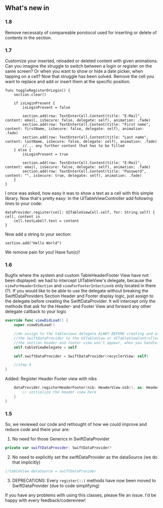## What's new in

### 1.8

Remove necessaty of compareable porotocol used for inserting or delete of contents in the section.

### 1.7

Customize your inserted, reloaded or deleted content with given animations.
Can you imagine the struggle to switch between a login or register on the same screen? Or when you want to show or hide a date picker, when tapping on a cell? Now that struggle has been solved. Remove the cell you want to replace and add or insert them at the specific position.
```
func toggleRegisterOrLogin() {
    section.clear()

    if isLoginPresent {
        isLoginPresent = false

        section.add(row: TextEnterCell.Content(title: "E-Mail", content: email, isSecure: false, delegate: self), animation: .fade)
        section.add(row: TextEnterCell.Content(title: "First name", content: firstName, isSecure: false, delegate: self), animation: .fade)
        section.add(row: TextEnterCell.Content(title: "Last name", content: lastName, isSecure: false, delegate: self), animation: .fade)
        //... any further content that has to be filled
    } else {
        isLoginPresent = true

        section.add(row: TextEnterCell.Content(title: "E-Mail", content: email, isSecure: false, delegate: self), animation: .fade)
        section.add(row: TextEnterCell.Content(title: "Password", content: "", isSecure: true, delegate: self), animation: .fade)
    }    
}
```

I once was asked, how easy it was to show a text as a cell with this simple library. Now that's pretty easy:
In the UITableViewController add following lines to your code:
```
dataProvider.register(cell: UITableViewCell.self, for: String.self) { cell, content in
    cell.textLabel?.text = content
}
```
Now add a string to your section:
```
section.add("Hello World")
```
We remove pain for you! Have fun(c)!

### 1.6

Bugfix where the system and custom TableHeaderFooter View have not been displayed: we had to intercept UITableView's delegate, because the ```viewForHeaderInSection``` and ```viewForFooterInSection```is only located in there (?). If you would like to be able to use the delegate without breaking the SwiftDataProviders Section Header and Footer display logic, just assign to the delegate before creating the SwiftDataProvider. It will intercept only the methods that ask for the Header- and Footer View and forward any other delegate callback to your logic

```swift
override func viewDidLoad() {
    super.viewDidLoad()

    //do assign to the tableviews delegate ALWAY BEFORE creating and assigning
    //the SwiftDataProvider to the UITableView or UITableViewController, otherwhise
    //the section header and footer view won't appear, when you handle them within the SwiftDataProvider
    self.tableViewDelegate = self 

    self.swiftDataProvider = SwiftDataProvider(recyclerView: self)

    //step 4
}
```

Added:
Register Header Footer view with nibs
``` swift
    dataProvider.registerHeaderFooter(nib: HeaderView.nib(), as: HeaderView.self, for: HeaderView.HeaderContent.self) { _, _ in 
        // initialize the header view here
    }
}
```

### 1.5

So, we reviewed our code and rethought of how we could improve and reduce code and there your are:

1) No need for those Generics in SwiftDataProvider
```swift
private var swiftDataProvider: SwiftDataProvider?
```
2) No need to explicitly set the swiftDataProvider as the dataSource (we do that implicitly)
```swift
//tableView.dataSource = swiftDataProvider
```
3) DEPRECATIONS: Every ```register(::)``` methods have now been moved to SwiftDataProvider (due to code simplifying)

If you have any problems with using this classes, please file an issue. I'd be happy with every feedback/codereview!
